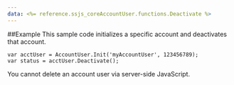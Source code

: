 ```yaml
---
data: <%= reference.ssjs_coreAccountUser.functions.Deactivate %>
---
```


##Example
This sample code initializes a specific account and deactivates that account.

```
var acctUser = AccountUser.Init('myAccountUser', 123456789);
var status = acctUser.Deactivate();
```

You cannot delete an account user via server-side JavaScript.
